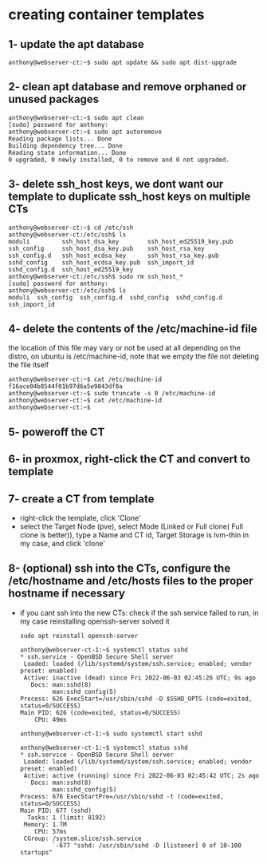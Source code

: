 # creating container templates
## 1- update the apt database
```
anthony@webserver-ct:~$ sudo apt update && sudo apt dist-upgrade
```
## 2- clean apt database and remove orphaned or unused packages
```
anthony@webserver-ct:~$ sudo apt clean
[sudo] password for anthony: 
anthony@webserver-ct:~$ sudo apt autoremove
Reading package lists... Done
Building dependency tree... Done
Reading state information... Done
0 upgraded, 0 newly installed, 0 to remove and 0 not upgraded.
```
## 3- delete ssh_host keys, we dont want our template to duplicate ssh_host keys on multiple CTs
```
anthony@webserver-ct:~$ cd /etc/ssh
anthony@webserver-ct:/etc/ssh$ ls
moduli         ssh_host_dsa_key        ssh_host_ed25519_key.pub
ssh_config     ssh_host_dsa_key.pub    ssh_host_rsa_key
ssh_config.d   ssh_host_ecdsa_key      ssh_host_rsa_key.pub
sshd_config    ssh_host_ecdsa_key.pub  ssh_import_id
sshd_config.d  ssh_host_ed25519_key
anthony@webserver-ct:/etc/ssh$ sudo rm ssh_host_*
[sudo] password for anthony: 
anthony@webserver-ct:/etc/ssh$ ls
moduli  ssh_config  ssh_config.d  sshd_config  sshd_config.d  ssh_import_id
```
## 4- delete the contents of the /etc/machine-id file
the location of this file may vary or not be used at all depending on the distro, on ubuntu is /etc/machine-id, note that we empty the file not deleting the file itself
```
anthony@webserver-ct:~$ cat /etc/machine-id
f16ace04b8544f01b97d6a5e9043df8a
anthony@webserver-ct:~$ sudo truncate -s 0 /etc/machine-id 
anthony@webserver-ct:~$ cat /etc/machine-id
anthony@webserver-ct:~$ 

```
## 5- poweroff the CT

## 6- in proxmox, right-click the CT and convert to template

## 7- create a CT from template
  - right-click the template, click 'Clone'
  - select the Target Node (pve), select Mode (Linked or Full clone( Full clone is better)), type a Name and CT id, Target Storage is lvm-thin in my case, and click 'clone'

## 8- (optional) ssh into the CTs, configure the /etc/hostname and /etc/hosts files to the proper hostname if necessary
  - if you cant ssh into the new CTs:
    check if the ssh service failed to run, in my case reinstalling openssh-server solved it
    ```
    sudo apt reinstall openssh-server
    ```
    ```
    anthony@webserver-ct-1:~$ systemctl status sshd
    * ssh.service - OpenBSD Secure Shell server
     Loaded: loaded (/lib/systemd/system/ssh.service; enabled; vendor preset: enabled)
     Active: inactive (dead) since Fri 2022-06-03 02:45:26 UTC; 9s ago
       Docs: man:sshd(8)
             man:sshd_config(5)
    Process: 626 ExecStart=/usr/sbin/sshd -D $SSHD_OPTS (code=exited, status=0/SUCCESS)
    Main PID: 626 (code=exited, status=0/SUCCESS)
        CPU: 49ms

    anthony@webserver-ct-1:~$ sudo systemctl start sshd

    anthony@webserver-ct-1:~$ systemctl status sshd
    * ssh.service - OpenBSD Secure Shell server
     Loaded: loaded (/lib/systemd/system/ssh.service; enabled; vendor preset: enabled)
     Active: active (running) since Fri 2022-06-03 02:45:42 UTC; 2s ago
       Docs: man:sshd(8)
             man:sshd_config(5)
    Process: 676 ExecStartPre=/usr/sbin/sshd -t (code=exited, status=0/SUCCESS)
    Main PID: 677 (sshd)
      Tasks: 1 (limit: 8192)
     Memory: 1.7M
        CPU: 57ms
     CGroup: /system.slice/ssh.service
             `-677 "sshd: /usr/sbin/sshd -D [listener] 0 of 10-100 startups"
    ```